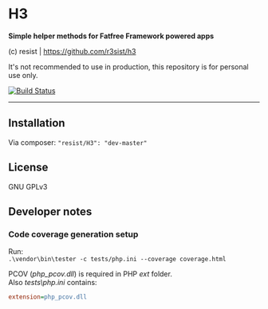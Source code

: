 # H3

**Simple helper methods for Fatfree Framework powered apps**  

(c) resist | https://github.com/r3sist/h3

It's not recommended to use in production, this repository is for personal use only. 

[![Build Status](https://travis-ci.org/r3sist/h3.svg?branch=master)](https://travis-ci.org/r3sist/h3)

---

## Installation

Via composer: `"resist/H3": "dev-master"`

## License

GNU GPLv3

## Developer notes

### Code coverage generation setup
Run:  
`.\vendor\bin\tester -c tests/php.ini --coverage coverage.html`

PCOV (*php_pcov.dll*) is required in PHP *ext* folder.  
Also *tests\php.ini* contains:

```ini
extension=php_pcov.dll
```